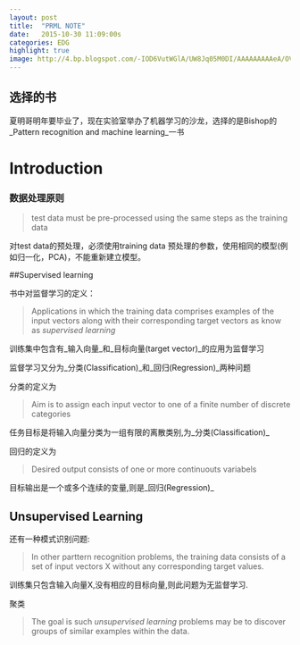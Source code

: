 ```yaml
---
layout: post
title:  "PRML NOTE"
date:   2015-10-30 11:09:00s
categories: EDG
highlight: true
image: http://4.bp.blogspot.com/-IOD6VutWGlA/UW8Jq05M0DI/AAAAAAAAAeA/OVckWFybKqg/s1600/DSC01317.JPG
---
```

## 选择的书

夏明哥明年要毕业了，现在实验室举办了机器学习的沙龙，选择的是Bishop的_Pattern recognition and machine learning_一书

[pic]: /images/PRML_cover.jpg

# Introduction
### 数据处理原则
> test data must be pre-processed using the same steps as the training data

对test data的预处理，必须使用training data 预处理的参数，使用相同的模型(例如归一化，PCA)，不能重新建立模型。

##Supervised learning

书中对监督学习的定义：
>Applications in which the training data comprises examples of the input vectors along with their corresponding target vectors as know as _supervised learning_

训练集中包含有_输入向量_和_目标向量(target vector)_的应用为监督学习

监督学习又分为_分类(Classification)_和_回归(Regression)_两种问题

分类的定义为
> Aim is to assign each input vector to one of a finite number of discrete categories

任务目标是将输入向量分类为一组有限的离散类别,为_分类(Classification)_

回归的定义为
>Desired output consists of one or more continuouts variabels

目标输出是一个或多个连续的变量,则是_回归(Regression)_

## Unsupervised Learning

还有一种模式识别问题:
> In other parttern recognition problems, the training data consists of a set of input vectors X without any corresponding target values.

训练集只包含输入向量X,没有相应的目标向量,则此问题为无监督学习.

聚类
>The goal is such _unsupervised learning_ problems may be to discover groups of similar examples within the data.



